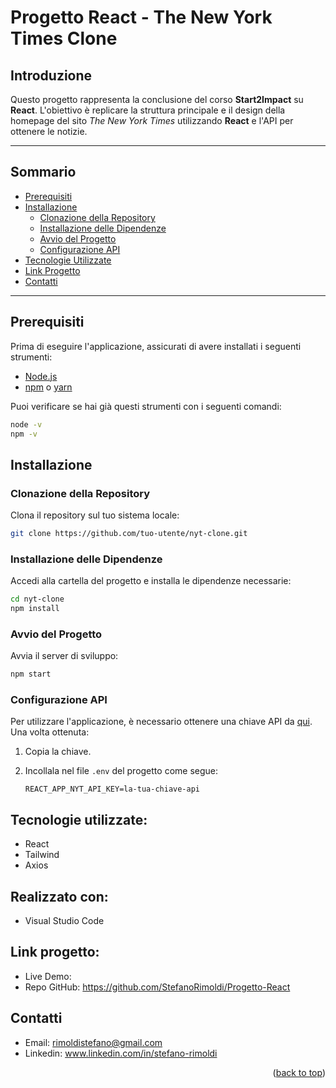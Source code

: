 # Progetto React - The New York Times Clone
<a name="readme-top"></a>

## Introduzione
Questo progetto rappresenta la conclusione del corso **Start2Impact** su **React**. L'obiettivo è replicare la struttura principale e il design della homepage del sito *The New York Times* utilizzando **React** e l'API per ottenere le notizie.

---

## Sommario

- [Prerequisiti](#prerequisiti)
- [Installazione](#installazione)
  - [Clonazione della Repository](#clonazione-della-repository)
  - [Installazione delle Dipendenze](#installazione-delle-dipendenze)
  - [Avvio del Progetto](#avvio-del-progetto)
  - [Configurazione API](#configurazione-api)
- [Tecnologie Utilizzate](#tecnologie-utilizzate)
- [Link Progetto](#link-progetto)
- [Contatti](#contatti)

---

## Prerequisiti

Prima di eseguire l'applicazione, assicurati di avere installati i seguenti strumenti:

- [Node.js](https://nodejs.org/)
- [npm](https://www.npmjs.com/) o [yarn](https://yarnpkg.com/)

Puoi verificare se hai già questi strumenti con i seguenti comandi:

```bash
node -v
npm -v
```

## Installazione

### Clonazione della Repository

Clona il repository sul tuo sistema locale:

```bash
git clone https://github.com/tuo-utente/nyt-clone.git
```

### Installazione delle Dipendenze

Accedi alla cartella del progetto e installa le dipendenze necessarie:

```bash
cd nyt-clone
npm install
```

### Avvio del Progetto

Avvia il server di sviluppo:

```bash
npm start
```

### Configurazione API

Per utilizzare l'applicazione, è necessario ottenere una chiave API da [qui](https://developer.nytimes.com/get-started). Una volta ottenuta:

1. Copia la chiave.
2. Incollala nel file `.env` del progetto come segue:

   ```env
   REACT_APP_NYT_API_KEY=la-tua-chiave-api
   ```

## Tecnologie utilizzate:
- React
- Tailwind
- Axios

## Realizzato con:
- Visual Studio Code

## Link progetto:
- Live Demo: 
- Repo GitHub: https://github.com/StefanoRimoldi/Progetto-React


## Contatti
- Email: rimoldistefano@gmail.com
- Linkedin: www.linkedin.com/in/stefano-rimoldi

<p align="right">(<a href="#readme-top">back to top</a>)</p>
